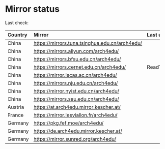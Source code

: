 <script src="./time.js"></script>
# Mirror status
Last check: <script type="text/javascript">localize(1713947040.7266836);</script>

|Country|Mirror|Last update|
|:------|:-----|:----------|
|China|https://mirrors.tuna.tsinghua.edu.cn/arch4edu/|<script type="text/javascript">localize(1713897462);</script>|
|China|https://mirrors.aliyun.com/arch4edu/|<script type="text/javascript">localize(1713897462);</script>|
|China|https://mirrors.bfsu.edu.cn/arch4edu/|<script type="text/javascript">localize(1713897462);</script>|
|China|https://mirrors.cernet.edu.cn/arch4edu/|ReadTimeout|
|China|https://mirror.iscas.ac.cn/arch4edu/|<script type="text/javascript">localize(1713897462);</script>|
|China|https://mirrors.nju.edu.cn/arch4edu/|<script type="text/javascript">localize(1713897462);</script>|
|China|https://mirror.nyist.edu.cn/arch4edu/|<script type="text/javascript">localize(1713897462);</script>|
|China|https://mirrors.sau.edu.cn/arch4edu/|<script type="text/javascript">localize(1713897462);</script>|
|Austria|https://at.arch4edu.mirror.kescher.at/|<script type="text/javascript">localize(1713897462);</script>|
|France|https://mirror.lesviallon.fr/arch4edu/|<script type="text/javascript">localize(1713897462);</script>|
|Germany|https://pkg.fef.moe/arch4edu/|<script type="text/javascript">localize(1713897462);</script>|
|Germany|https://de.arch4edu.mirror.kescher.at/|<script type="text/javascript">localize(1713897462);</script>|
|Germany|https://mirror.sunred.org/arch4edu/|<script type="text/javascript">localize(1713897462);</script>|

<script src="./tablefilter/tablefilter.js"></script>
<script src="./table.js"></script>